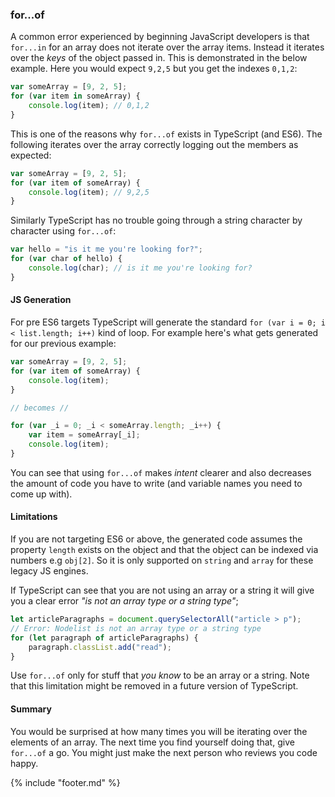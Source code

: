 ### for...of
A common error experienced by beginning JavaScript developers is that `for...in` for an array does not iterate over the array items. Instead it iterates over the *keys* of the object passed in. This is demonstrated in the below example. Here you would expect `9,2,5` but you get the indexes `0,1,2`:

```ts
var someArray = [9, 2, 5];
for (var item in someArray) {
    console.log(item); // 0,1,2 
}
```

This is one of the reasons why `for...of` exists in TypeScript (and ES6). The following iterates over the array correctly logging out the members as expected:

```ts
var someArray = [9, 2, 5];
for (var item of someArray) {
    console.log(item); // 9,2,5
}
```

Similarly TypeScript has no trouble going through a string character by character using `for...of`: 

```ts
var hello = "is it me you're looking for?";
for (var char of hello) {
    console.log(char); // is it me you're looking for?
}
```

#### JS Generation
For pre ES6 targets TypeScript will generate the standard `for (var i = 0; i < list.length; i++)` kind of loop. For example here's what gets generated for our previous example: 
```ts
var someArray = [9, 2, 5];
for (var item of someArray) {
    console.log(item);
}

// becomes //

for (var _i = 0; _i < someArray.length; _i++) {
    var item = someArray[_i];
    console.log(item);
}
```
You can see that using `for...of` makes *intent* clearer and also decreases the amount of code you have to write (and variable names you need to come up with).

#### Limitations 
If you are not targeting ES6 or above, the generated code assumes the property `length` exists on the object and that the object can be indexed via numbers e.g `obj[2]`. So it is only supported on `string` and `array` for these legacy JS engines. 

If TypeScript can see that you are not using an array or a string it will give you a clear error *"is not an array type or a string type"*;
```ts
let articleParagraphs = document.querySelectorAll("article > p");
// Error: Nodelist is not an array type or a string type
for (let paragraph of articleParagraphs) { 
    paragraph.classList.add("read");
}
```

Use `for...of` only for stuff that *you know* to be an array or a string. Note that this limitation might be removed in a future version of TypeScript.

#### Summary 
You would be surprised at how many times you will be iterating over the elements of an array. The next time you find yourself doing that, give `for...of` a go. You might just make the next person who reviews you code happy.

{% include "footer.md" %}
